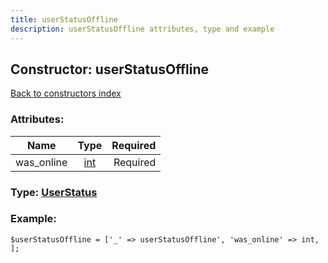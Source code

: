 ```yaml
---
title: userStatusOffline
description: userStatusOffline attributes, type and example
---
```

## Constructor: userStatusOffline  
[Back to constructors index](index.md)



### Attributes:

| Name     |    Type       | Required |
|----------|:-------------:|---------:|
|was\_online|[int](../types/int.md) | Required|



### Type: [UserStatus](../types/UserStatus.md)


### Example:

```
$userStatusOffline = ['_' => userStatusOffline', 'was_online' => int, ];
```